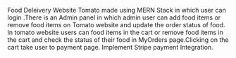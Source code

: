Food Deleivery Website Tomato made using MERN Stack in which user can login .There is an Admin panel in which admin user can add food items or remove food items on Tomato website and update the order status of food. In tomato website users can food items in the cart or remove food items in the cart and check the status of their food in MyOrders page.Clicking on the cart take user to payment page. Implement Stripe payment Integration.

